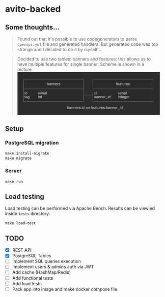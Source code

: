 # avito-backed
## Some thoughts...
> Found out that it's possible to use codegenerators to parse `openapi.yml` file and generated handlers. But generated code was too strange and I decided to do it by myself....

> Decided to use two tables: banners and features; this allows us to have multiple features for single banner. Scheme is shown in a picture.  
![Database Scheme](./assets/db_scheme.png)
## Setup
### PostgreSQL migration
```shell
make install-migrate
make migrate
```
### Server
```shell
make run
```

## Load testing
Load testing can be performed via Apache Bench. Results can be viewied inside `tests` directory.
```shell
make load-test
```

## TODO
- [x] REST API
- [x] PostgreSQL Tables
- [ ] Implement SQL queries execution
- [ ] Implement users & admins auth via JWT
- [ ] Add cache (HashMap/Redis)
- [ ] Add functional tests
- [ ] Add load tests
- [ ] Pack app into image and make docker compose file